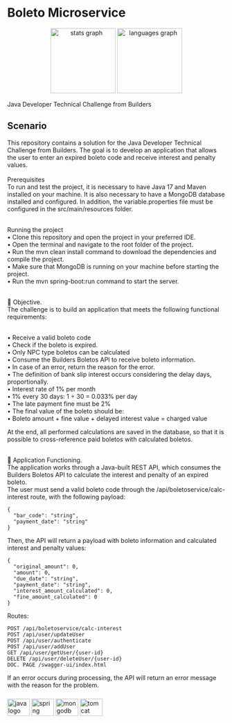 <h1 align="left">Boleto Microservice</h1>
<div align="center">
  <img src="https://github-readme-stats.vercel.app/api?hide_title=false&hide_rank=false&show_icons=true&include_all_commits=true&count_private=true&disable_animations=false&theme=github_dark&locale=en&hide_border=true&username=gvom" height="150" alt="stats graph"  />
  <img src="https://github-readme-stats.vercel.app/api/top-langs?locale=pt-br&hide_title=false&layout=compact&card_width=320&langs_count=5&theme=github_dark&hide_border=true&username=gvom" height="150" alt="languages graph"  />
</div>
<p align="left">Java Developer Technical Challenge from Builders</p>
<h2 align="left">Scenario</h2>
<p align="left">
This repository contains a solution for the Java Developer Technical Challenge from Builders. The goal is to develop an application that allows the user to enter an expired boleto code and receive interest and penalty values.<br><br>
Prerequisites<br>
To run and test the project, it is necessary to have Java 17 and Maven installed on your machine. It is also necessary to have a MongoDB database installed and configured. In addition, the variable.properties file must be configured in the src/main/resources folder.<br><br>

Running the project<br>
• Clone this repository and open the project in your preferred IDE.<br>
• Open the terminal and navigate to the root folder of the project.<br>
• Run the mvn clean install command to download the dependencies and compile the project.<br>
• Make sure that MongoDB is running on your machine before starting the project.<br>
• Run the mvn spring-boot:run command to start the server.<br><br>

🎯 Objective.<br>
The challenge is to build an application that meets the following functional requirements:<br><br>

• Receive a valid boleto code<br>
• Check if the boleto is expired.<br>
• Only NPC type boletos can be calculated<br>
• Consume the Builders Boletos API to receive boleto information.<br>
• In case of an error, return the reason for the error.<br>
• The definition of bank slip interest occurs considering the delay days, proportionally.<br>
• Interest rate of 1% per month<br>
• 1% every 30 days: 1 ÷ 30 = 0.033% per day<br>
• The late payment fine must be 2%<br>
• The final value of the boleto should be:<br>
• Boleto amount + fine value + delayed interest value = charged value<br>

At the end, all performed calculations are saved in the database, so that it is possible to cross-reference paid boletos with calculated boletos.<br><br>

🚀 Application Functioning.<br>
The application works through a Java-built REST API, which consumes the Builders Boletos API to calculate the interest and penalty of an expired boleto.<br>
The user must send a valid boleto code through the /api/boletoservice/calc-interest route, with the following payload:<br>

  ```
  {
    "bar_code": "string",
    "payment_date": "string"
  }
  ```

Then, the API will return a payload with boleto information and calculated interest and penalty values:

  ```
  {
    "original_amount": 0,
    "amount": 0,
    "due_date": "string",
    "payment_date": "string",
    "interest_amount_calculated": 0,
    "fine_amount_calculated": 0
  }
  ```
  
Routes:
  ```
  POST /api/boletoservice/calc-interest
  POST /api/user/updateUser
  POST /api/user/authenticate
  POST /api/user/addUser
  GET /api/user/getUser/{user-id}
  DELETE /api/user/deleteUser/{user-id}
  DOC. PAGE /swagger-ui/index.html
  ```

If an error occurs during processing, the API will return an error message with the reason for the problem.
</p>

###

<div align="left">
  <img src="https://cdn.jsdelivr.net/gh/devicons/devicon/icons/java/java-original.svg" height="40" width="52" alt="java logo"  />
  <img src="https://cdn.jsdelivr.net/gh/devicons/devicon/icons/spring/spring-original.svg" height="40" width="52" alt="spring logo"  />
  <img src="https://cdn.jsdelivr.net/gh/devicons/devicon/icons/mongodb/mongodb-original.svg" height="40" width="52" alt="mongodb logo"  />
  <img src="https://cdn.jsdelivr.net/gh/devicons/devicon/icons/tomcat/tomcat-original.svg" height="40" width="52" alt="tomcat logo"  />
</div>

###
